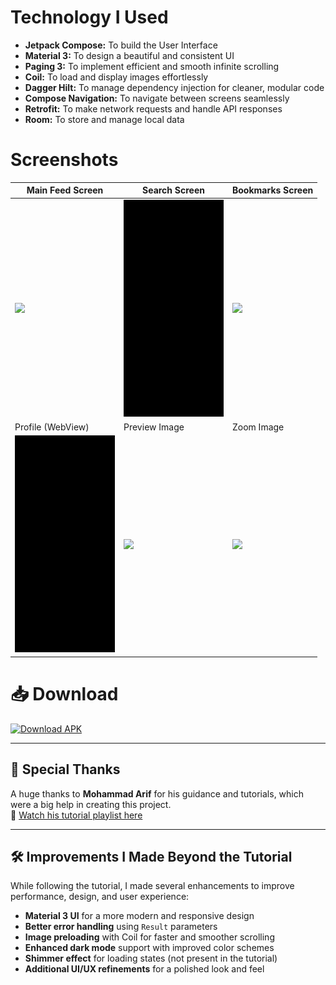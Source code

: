 # **Technology I Used**

- **Jetpack Compose:** To build the User Interface  
- **Material 3:** To design a beautiful and consistent UI  
- **Paging 3:** To implement efficient and smooth infinite scrolling  
- **Coil:** To load and display images effortlessly  
- **Dagger Hilt:** To manage dependency injection for cleaner, modular code  
- **Compose Navigation:** To navigate between screens seamlessly  
- **Retrofit:** To make network requests and handle API responses  
- **Room:** To store and manage local data  

# **Screenshots**  

| Main Feed Screen                  | Search Screen                     | Bookmarks Screen                  |
|-----------------------------------|------------------------------------|------------------------------------|
| <img width="160" src="./readme-assets/2.gif"> | <img width="160" src="./readme-assets/7.gif"> | <img width="160" src="./readme-assets/8.gif"> |
| Profile (WebView)                 | Preview Image                      | Zoom Image                         |
| <img width="160" src="./readme-assets/6.gif"> | <img width="160" src="./readme-assets/3.gif"> | <img width="160" src="./readme-assets/4.gif"> |

# 📥 Download  

[![Download APK](https://img.shields.io/badge/Download-APK-blue?style=for-the-badge&logo=android)](./readme-assets/app-release.apk)

---

## 🙏 Special Thanks  
A huge thanks to **Mohammad Arif** for his guidance and tutorials, which were a big help in creating this project.  
🎥 [Watch his tutorial playlist here](https://youtube.com/playlist?list=PL1b73-6UjePBns1mFhHNhZvIUXEFNdd8c&si=0GKIp4k8UgyHTCQs)  

---

## 🛠️ Improvements I Made Beyond the Tutorial  
While following the tutorial, I made several enhancements to improve performance, design, and user experience:  

- **Material 3 UI** for a more modern and responsive design  
- **Better error handling** using `Result` parameters  
- **Image preloading** with Coil for faster and smoother scrolling  
- **Enhanced dark mode** support with improved color schemes  
- **Shimmer effect** for loading states (not present in the tutorial)  
- **Additional UI/UX refinements** for a polished look and feel  

